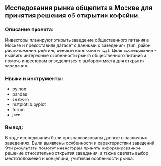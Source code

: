 ## Исследования рынка общепита в Москве для принятия решения об открытии кофейни.
### Описание проекта: 
Инвесторы планируют открыть заведение общественного питания в Москве и предоставили датасет с данными о заведениях (тип, район расположения, рейтинг, ценовая категория и т.д.). Цель исследования - выявить интересные особенности рынка общественного питания и помочь инвесторам определиться с выбором места для открытия заведения.

### Нвыки и инструменты:
* python
* pandas
* seaborn
* matplotlib.pyplot
* folium
* json

### Вывод: 
В ходе исследования были проанализированы данные о различных заведениях. Были выявлены особенности и характеристики заведений. Эти результаты помогут инвесторам принять информированное решение относительно открытия заведения, а также сделать выбор местоположения и концепции, учитывая особенности рынка.
    

